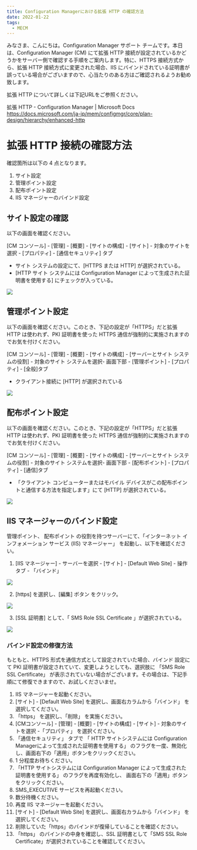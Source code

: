 ```yaml
---
title: Configuration Managerにおける拡張 HTTP の確認方法
date: 2022-01-22
tags:
  - MECM
---
```


みなさま、こんにちは。Configuration Manager サポート チームです。本日は、Configuration Manager (CM) にて拡張 HTTP 接続が設定されているかどうかをサーバー側で確認する手順をご案内します。特に、HTTPS 接続方式から、拡張 HTTP 接続方式に変更された場合、IIS にバインドされている証明書が誤っている場合がございますので、心当たりのある方はご確認されるようお勧め致します。

拡張 HTTP について詳しくは下記URLをご参照ください。  

拡張 HTTP - Configuration Manager | Microsoft Docs  
https://docs.microsoft.com/ja-jp/mem/configmgr/core/plan-design/hierarchy/enhanced-http

# 拡張 HTTP 接続の確認方法

確認箇所は以下の 4 点となります。

1. サイト設定
2. 管理ポイント設定
3. 配布ポイント設定
4. IIS マネージャーのバインド設定

## サイト設定の確認

以下の画面を確認ください。

[CM コンソール] - [管理] - [概要] - [サイトの構成] - [サイト] - 対象のサイトを選択 - [プロパティ] - [通信セキュリティ] タブ

- サイト システムの設定にて、[HTTPS または HTTP] が選択されている。
- [HTTP サイト システムには Configuration Manager によって生成された証明書を使用する] にチェックが入っている。

![](./20220122_01/20220122_01_01.png)

## 管理ポイント設定

以下の画面を確認ください。このとき、下記の設定が「HTTPS」だと拡張 HTTP は使われず、PKI 証明書を使った HTTPS 通信が強制的に実施されますのでお気を付けください。

[CM コンソール] - [管理] - [概要] - [サイトの構成] - [サーバーとサイト システムの役割] - 対象のサイト システムを選択- 画面下部 - [管理ポイント] - [プロパティ] - [全般]タブ

 - クライアント接続に [HTTP] が選択されている

![](./20220122_01/20220122_01_02.png)

## 配布ポイント設定

以下の画面を確認ください。このとき、下記の設定が「HTTPS」だと拡張 HTTP は使われず、PKI 証明書を使った HTTPS 通信が強制的に実施されますのでお気を付けください。

[CM コンソール] - [管理] - [概要] - [サイトの構成] - [サーバーとサイト システムの役割] - 対象のサイト システムを選択- 画面下部 - [配布ポイント] - [プロパティ] - [通信]タブ

- 「クライアント コンピューターまたはモバイル デバイスがこの配布ポイントと通信する方法を指定します」にて [HTTP] が選択されている。

![](./20220122_01/20220122_01_03.png)

## IIS マネージャーのバインド設定

管理ポイント、 配布ポイント の役割を持つサーバーにて、「インターネット インフォメーション サービス (IIS) マネージャー」 を起動し、以下を確認ください。

1. [IIS マネージャー] - サーバーを選択 - [サイト] - [Default Web Site] - 操作タブ - 「バインド」

![](./20220122_01/20220122_01_04.png)

2. [https] を選択し、[編集] ボタン をクリック。

![](./20220122_01/20220122_01_05.png)

3. [SSL 証明書] として、「 SMS Role SSL Certificate 」が選択されている。

![](./20220122_01/20220122_01_06.png)

### バインド設定の修復方法

もともと、HTTPS 形式を通信方式として設定されていた場合、バインド 設定にて PKI 証明書が設定されていて、変更しようとしても、選択肢に 「SMS Role SSL Certificate」 が表示されていない場合がございます。その場合は、下記手順にて修復できますので、お試しくださいませ。

1. IIS マネージャーを起動ください。
2. [サイト] - [Default Web Site] を選択し、画面右カラムから「バインド」 を選択してください。
3. 「https」 を選択し、「削除」 を実施ください。
4.  [CMコンソール] - [管理] - [概要] - [サイトの構成] - [サイト] - 対象のサイトを選択 -「プロパティ」 を選択ください。
5. 「通信セキュリティ」 タブで 「 HTTP サイトシステムには Configuration Managerによって生成された証明書を使用する」 のフラグを一度、無効化し、画面右下の「適用」ボタンをクリックください。
6. 1 分程度お待ちください。
7. 「HTTP サイトシステムには Configuration Manager によって生成された証明書を使用する」 のフラグを再度有効化し、
   画面右下の「適用」ボタンをクリックください。
8. SMS_EXECUTIVE サービスを再起動ください。
9. 数分待機ください。
10. 再度 IIS マネージャーを起動ください。
11.  [サイト] - [Default Web Site] を選択し、画面右カラムから「バインド」 を選択してください。
12. 削除していた「https」のバインドが復帰していることを確認ください。
13. 「https」 のバインドの中身を確認し、SSL 証明書として「SMS SSL Role Certificate」が選択されていることを確認してください。

